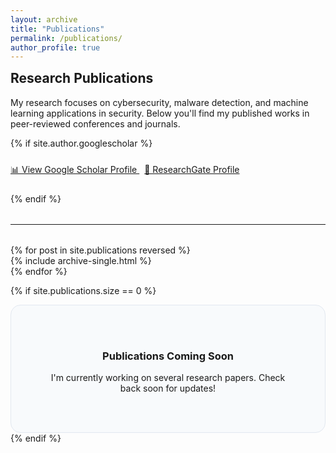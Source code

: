 ```yaml
---
layout: archive
title: "Publications"
permalink: /publications/
author_profile: true
---
```


<div class="publications-header">
  <h2 style="margin-top: 0;">Research Publications</h2>
  <p>My research focuses on cybersecurity, malware detection, and machine learning applications in security. Below you'll find my published works in peer-reviewed conferences and journals.</p>
  
  {% if site.author.googlescholar %}
    <div style="margin: 1.5rem 0;">
      <a href="{{ site.author.googlescholar }}" class="btn btn--primary" target="_blank">
        📊 View Google Scholar Profile
      </a>
      <a href="{{ site.author.researchgate }}" class="btn btn--outline" target="_blank" style="margin-left: 0.5rem;">
        🔬 ResearchGate Profile
      </a>
    </div>
  {% endif %}
</div>

<hr style="margin: 2rem 0;">

<div class="publications-grid">
  {% for post in site.publications reversed %}
    <div class="publication-card">
      {% include archive-single.html %}
    </div>
  {% endfor %}
</div>

{% if site.publications.size == 0 %}
  <div style="text-align: center; padding: 3rem; background: #f8fafc; border-radius: 1rem; border: 1px solid #e2e8f0;">
    <h3>Publications Coming Soon</h3>
    <p>I'm currently working on several research papers. Check back soon for updates!</p>
  </div>
{% endif %}
